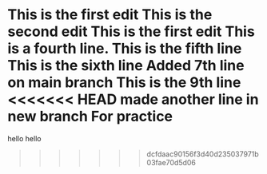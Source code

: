 This is the first edit
This is the second edit
This is the first edit
This is a fourth line.
This is the fifth line
This is the sixth line
Added 7th line on main branch
This is the 9th line
<<<<<<< HEAD
made another line in new branch
For practice
=======
hello hello
>>>>>>> dcfdaac90156f3d40d235037971b03fae70d5d06
